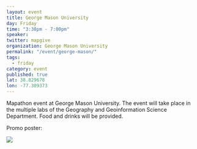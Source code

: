 ```yaml
---
layout: event
title: George Mason University
day: Friday
time: "3:30pm - 7:00pm"
speaker: 
twitter: mapgive
organization: George Mason University
permalink: "/event/george-mason/"
tags: 
  - friday
category: event
published: true
lat: 38.829678
lon: -77.309373
---
```


Mapathon event at George Mason University. The event will take place in the multiple labs of the Geography and Geoinformation Science Department. Food and drinks will be provided.

Promo poster: 

<img src="{{site.baseurl}}/img/post-images/GIS-Day-2014-poster-landscape.jpg" />


 
